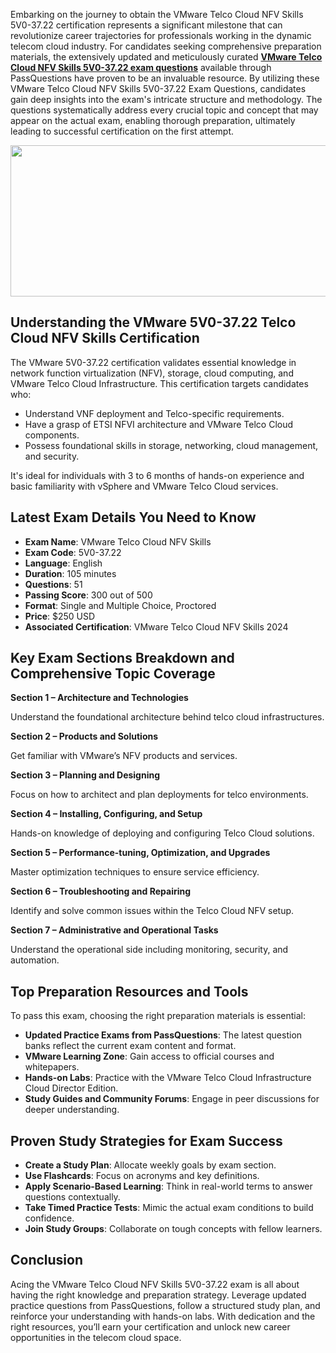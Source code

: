 <p>Embarking on the journey to obtain the VMware Telco Cloud NFV Skills 5V0-37.22 certification represents a significant milestone that can revolutionize career trajectories for professionals working in the dynamic telecom cloud industry. For candidates seeking comprehensive preparation materials, the extensively updated and meticulously curated <strong><a href="https://www.passquestion.com/5v0-37-22.html">VMware Telco Cloud NFV Skills 5V0-37.22 exam questions</a></strong> available through PassQuestions have proven to be an invaluable resource. By utilizing these VMware Telco Cloud NFV Skills 5V0-37.22 Exam Questions, candidates gain deep insights into the exam&#39;s intricate structure and methodology. The questions systematically address every crucial topic and concept that may appear on the actual exam, enabling thorough preparation, ultimately leading to successful certification on the first attempt.</p>

<p><img alt="" src="https://www.passquestion.com/uploads/pqcom/images/20250524/60c5a5c238d3e88a20c5501d9654d441.png" style="height:242px; width:618px" /></p>

<h2><strong>Understanding the VMware 5V0-37.22 Telco Cloud NFV Skills Certification</strong></h2>

<p>The VMware 5V0-37.22 certification validates essential knowledge in network function virtualization (NFV), storage, cloud computing, and VMware Telco Cloud Infrastructure. This certification targets candidates who:</p>

<ul>
	<li>Understand VNF deployment and Telco-specific requirements.</li>
	<li>Have a grasp of ETSI NFVI architecture and VMware Telco Cloud components.</li>
	<li>Possess foundational skills in storage, networking, cloud management, and security.</li>
</ul>

<p>It&#39;s ideal for individuals with 3 to 6 months of hands-on experience and basic familiarity with vSphere and VMware Telco Cloud services.</p>

<h2><strong>Latest Exam Details You Need to Know</strong></h2>

<ul>
	<li><strong>Exam Name</strong>: VMware Telco Cloud NFV Skills</li>
	<li><strong>Exam Code</strong>: 5V0-37.22</li>
	<li><strong>Language</strong>: English</li>
	<li><strong>Duration</strong>: 105 minutes</li>
	<li><strong>Questions</strong>: 51</li>
	<li><strong>Passing Score</strong>: 300 out of 500</li>
	<li><strong>Format</strong>: Single and Multiple Choice, Proctored</li>
	<li><strong>Price</strong>: $250 USD</li>
	<li><strong>Associated Certification</strong>: VMware Telco Cloud NFV Skills 2024</li>
</ul>

<h2><strong>Key Exam Sections Breakdown and Comprehensive Topic Coverage</strong></h2>

<p><strong>Section 1 &ndash; Architecture and Technologies</strong></p>

<p>Understand the foundational architecture behind telco cloud infrastructures.</p>

<p><strong>Section 2 &ndash; Products and Solutions</strong></p>

<p>Get familiar with VMware&rsquo;s NFV products and services.</p>

<p><strong>Section 3 &ndash; Planning and Designing</strong></p>

<p>Focus on how to architect and plan deployments for telco environments.</p>

<p><strong>Section 4 &ndash; Installing, Configuring, and Setup</strong></p>

<p>Hands-on knowledge of deploying and configuring Telco Cloud solutions.</p>

<p><strong>Section 5 &ndash; Performance-tuning, Optimization, and Upgrades</strong></p>

<p>Master optimization techniques to ensure service efficiency.</p>

<p><strong>Section 6 &ndash; Troubleshooting and Repairing</strong></p>

<p>Identify and solve common issues within the Telco Cloud NFV setup.</p>

<p><strong>Section 7 &ndash; Administrative and Operational Tasks</strong></p>

<p>Understand the operational side including monitoring, security, and automation.</p>

<h2><strong>Top Preparation Resources and Tools</strong></h2>

<p>To pass this exam, choosing the right preparation materials is essential:</p>

<ul>
	<li><strong>Updated Practice Exams from PassQuestions</strong>: The latest question banks reflect the current exam content and format.</li>
	<li><strong>VMware Learning Zone</strong>: Gain access to official courses and whitepapers.</li>
	<li><strong>Hands-on Labs</strong>: Practice with the VMware Telco Cloud Infrastructure Cloud Director Edition.</li>
	<li><strong>Study Guides and Community Forums</strong>: Engage in peer discussions for deeper understanding.</li>
</ul>

<h2><strong>Proven Study Strategies for Exam Success</strong></h2>

<ul>
	<li><strong>Create a Study Plan</strong>: Allocate weekly goals by exam section.</li>
	<li><strong>Use Flashcards</strong>: Focus on acronyms and key definitions.</li>
	<li><strong>Apply Scenario-Based Learning</strong>: Think in real-world terms to answer questions contextually.</li>
	<li><strong>Take Timed Practice Tests</strong>: Mimic the actual exam conditions to build confidence.</li>
	<li><strong>Join Study Groups</strong>: Collaborate on tough concepts with fellow learners.</li>
</ul>

<h2><strong>Conclusion</strong></h2>

<p>Acing the VMware Telco Cloud NFV Skills 5V0-37.22 exam is all about having the right knowledge and preparation strategy. Leverage updated practice questions from PassQuestions, follow a structured study plan, and reinforce your understanding with hands-on labs. With dedication and the right resources, you&rsquo;ll earn your certification and unlock new career opportunities in the telecom cloud space.</p>

<p><!-- notionvc: 1a6207fe-e28e-41a2-b322-d716497898e0 --></p>
